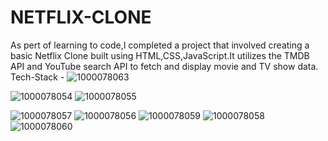 # NETFLIX-CLONE
As pert of learning to code,I completed a project that involved creating a basic Netflix Clone built using HTML,CSS,JavaScript.It utilizes the TMDB API and YouTube search API to fetch and display movie and TV show data.
Tech-Stack -
![1000078063](https://github.com/user-attachments/assets/53bf4325-191c-458b-ba16-eaae182a7462)

![1000078054](https://github.com/user-attachments/assets/0e8fe9b0-250f-43c1-bd45-dfb7bfaf4616)
![1000078055](https://github.com/user-attachments/assets/283cf680-731c-464d-aebf-3540f8636595)

![1000078057](https://github.com/user-attachments/assets/fdd6a44a-bb71-4e4b-8b14-3d3541f8ba30)
![1000078056](https://github.com/user-attachments/assets/63ee4ccf-9911-4518-8452-50a14a28245e)
![1000078059](https://github.com/user-attachments/assets/71faae03-cc79-462d-8c4a-3c21675c9b1e)
![1000078058](https://github.com/user-attachments/assets/21558538-fd3a-4959-849d-d5427b816d47)
![1000078060](https://github.com/user-attachments/assets/7460b353-3e1f-4b1e-aadc-4e2ccb5a920e)

